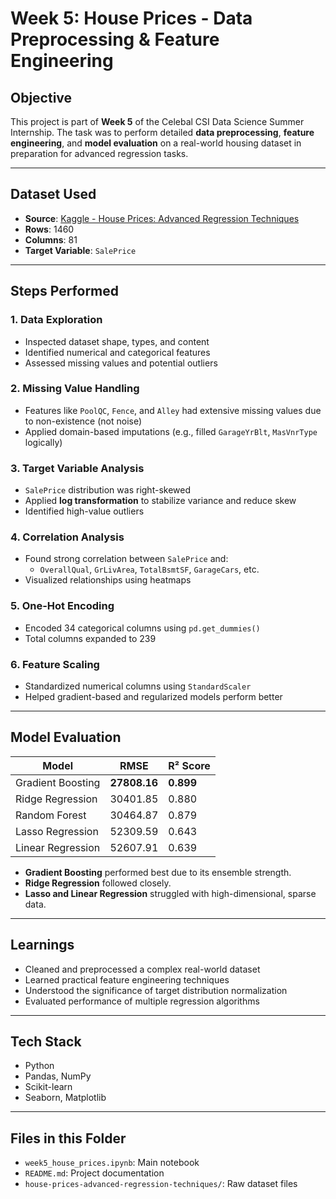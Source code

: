 #  Week 5: House Prices - Data Preprocessing & Feature Engineering

##  Objective

This project is part of **Week 5** of the Celebal CSI Data Science Summer Internship. The task was to perform detailed **data preprocessing**, **feature engineering**, and **model evaluation** on a real-world housing dataset in preparation for advanced regression tasks.

---

##  Dataset Used

- **Source**: [Kaggle - House Prices: Advanced Regression Techniques](https://www.kaggle.com/competitions/house-prices-advanced-regression-techniques)
- **Rows**: 1460
- **Columns**: 81
- **Target Variable**: `SalePrice`

---

##  Steps Performed

### 1. Data Exploration
- Inspected dataset shape, types, and content
- Identified numerical and categorical features
- Assessed missing values and potential outliers

### 2. Missing Value Handling
- Features like `PoolQC`, `Fence`, and `Alley` had extensive missing values due to non-existence (not noise)
- Applied domain-based imputations (e.g., filled `GarageYrBlt`, `MasVnrType` logically)

### 3. Target Variable Analysis
- `SalePrice` distribution was right-skewed
- Applied **log transformation** to stabilize variance and reduce skew
- Identified high-value outliers

### 4. Correlation Analysis
- Found strong correlation between `SalePrice` and:
  - `OverallQual`, `GrLivArea`, `TotalBsmtSF`, `GarageCars`, etc.
- Visualized relationships using heatmaps

### 5. One-Hot Encoding
- Encoded 34 categorical columns using `pd.get_dummies()`
- Total columns expanded to 239

### 6. Feature Scaling
- Standardized numerical columns using `StandardScaler`
- Helped gradient-based and regularized models perform better

---

##  Model Evaluation

| Model               | RMSE           | R² Score |
|--------------------|----------------|----------|
| Gradient Boosting  | **27808.16**   | **0.899**|
| Ridge Regression   | 30401.85       | 0.880    |
| Random Forest      | 30464.87       | 0.879    |
| Lasso Regression   | 52309.59       | 0.643    |
| Linear Regression  | 52607.91       | 0.639    |

- **Gradient Boosting** performed best due to its ensemble strength.
- **Ridge Regression** followed closely.
- **Lasso and Linear Regression** struggled with high-dimensional, sparse data.

---

##  Learnings

- Cleaned and preprocessed a complex real-world dataset
- Learned practical feature engineering techniques
- Understood the significance of target distribution normalization
- Evaluated performance of multiple regression algorithms

---

##  Tech Stack

- Python
- Pandas, NumPy
- Scikit-learn
- Seaborn, Matplotlib

---

## Files in this Folder

- `week5_house_prices.ipynb`: Main notebook
- `README.md`: Project documentation
- `house-prices-advanced-regression-techniques/`: Raw  dataset files

